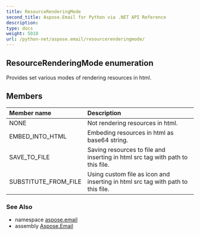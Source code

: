 ```yaml
---
title: ResourceRenderingMode
second_title: Aspose.Email for Python via .NET API Reference
description: 
type: docs
weight: 5010
url: /python-net/aspose.email/resourcerenderingmode/
---
```


## ResourceRenderingMode enumeration

Provides set various modes of rendering resources in html.

## Members
| Member name | Description |
| :- | :- |
|NONE|Not rendering resources in html.|
|EMBED_INTO_HTML|Embeding resources in html as base64 string.|
|SAVE_TO_FILE|Saving resources to file and inserting in html src tag with path to this file.|
|SUBSTITUTE_FROM_FILE|Using custom file as icon and inserting in html src tag with path to this file.|

### See Also

* namespace [aspose.email](/email/python-net/aspose.email/)
* assembly [Aspose.Email](/email/python-net/)


